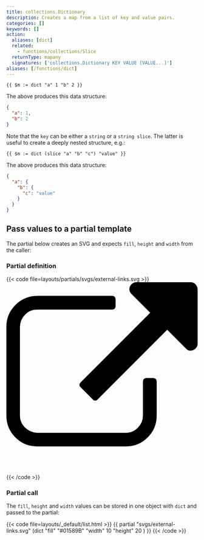 ```yaml
---
title: collections.Dictionary
description: Creates a map from a list of key and value pairs.
categories: []
keywords: []
action:
  aliases: [dict]
  related:
    - functions/collections/Slice
  returnType: mapany
  signatures: ['collections.Dictionary KEY VALUE [VALUE...]']
aliases: [/functions/dict]
---
```


```go-html-template
{{ $m := dict "a" 1 "b" 2 }}
```

The above produces this data structure:

```json
{
  "a": 1,
  "b": 2
}
```


Note that the `key` can be either a `string` or a `string slice`. The latter is useful to create a deeply nested structure, e.g.:

```go-html-template
{{ $m := dict (slice "a" "b" "c") "value" }}
```

The above produces this data structure:

```json
{
  "a": {
    "b": {
      "c": "value"
    }
  }
}
```

## Pass values to a partial template

The partial below creates an SVG and expects `fill`, `height` and `width` from the caller:

### Partial definition

{{< code file=layouts/partials/svgs/external-links.svg >}}
<svg xmlns="http://www.w3.org/2000/svg" xmlns:xlink="http://www.w3.org/1999/xlink"
fill="{{ .fill }}" width="{{ .width }}" height="{{ .height }}" viewBox="0 0 32 32" aria-label="External Link">
<path d="M25.152 16.576v5.696q0 2.144-1.504 3.648t-3.648 1.504h-14.848q-2.144 0-3.648-1.504t-1.504-3.648v-14.848q0-2.112 1.504-3.616t3.648-1.536h12.576q0.224 0 0.384 0.16t0.16 0.416v1.152q0 0.256-0.16 0.416t-0.384 0.16h-12.576q-1.184 0-2.016 0.832t-0.864 2.016v14.848q0 1.184 0.864 2.016t2.016 0.864h14.848q1.184 0 2.016-0.864t0.832-2.016v-5.696q0-0.256 0.16-0.416t0.416-0.16h1.152q0.256 0 0.416 0.16t0.16 0.416zM32 1.152v9.12q0 0.48-0.352 0.8t-0.8 0.352-0.8-0.352l-3.136-3.136-11.648 11.648q-0.16 0.192-0.416 0.192t-0.384-0.192l-2.048-2.048q-0.192-0.16-0.192-0.384t0.192-0.416l11.648-11.648-3.136-3.136q-0.352-0.352-0.352-0.8t0.352-0.8 0.8-0.352h9.12q0.48 0 0.8 0.352t0.352 0.8z"></path>
</svg>
{{< /code >}}

### Partial call

The `fill`, `height` and `width` values can be stored in one object with `dict` and passed to the partial:

{{< code file=layouts/_default/list.html >}}
{{ partial "svgs/external-links.svg" (dict "fill" "#01589B" "width" 10 "height" 20 ) }}
{{< /code >}}

[partials]: /templates/partials/
